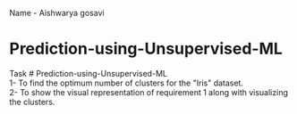 Name - Aishwarya gosavi
# Prediction-using-Unsupervised-ML
Task # Prediction-using-Unsupervised-ML  
1- To find the optimum number of clusters for the "Iris" dataset.  
2- To show the visual representation of requirement 1 along with visualizing the clusters.
